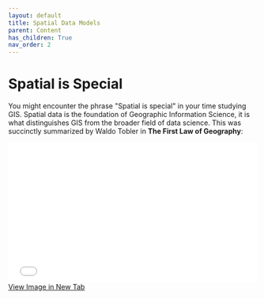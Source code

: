 ```yaml
---
layout: default
title: Spatial Data Models
parent: Content
has_children: True
nav_order: 2
---
```


<!-- <details open markdown="block">
  <summary>
    Table of contents
  </summary>
  {: .text-delta }
1. TOC
{:toc}
</details>
 -->
# Spatial is Special

You might encounter the phrase "Spatial is special" in your time studying GIS.  Spatial data is the foundation of Geographic Information Science, it is what distinguishes GIS from the broader field of data science.  This was succinctly summarized by Waldo Tobler in **The First Law of Geography**:

<div style="overflow: hidden;
  padding-top: 56.25%;
  position: relative">
  <iframe src="content/Toblers_Law.html" title="Processes" scrolling="no" frameborder="0"
    style="border: 0;
   height: 100%;
   left: 0;
   position: absolute;
   top: 0;
   width: 100%;">
   <p>Your browser does not support iframes.</p>
 </iframe>
</div>
<a href="content/Toblers_Law.html" target="_blank">View Image in New Tab</a>


<!-- 
---

# Assessment Questions

### QC1

The ______ data model represents space as a continuous grid of ______ which each contain a single ______.

### QC2

The ______ data model represents features in space as discrete two-dimensional ______ , one-dimensional ______ , and/or "zero-dimensional"  points.  Attribute information is stored separately in a ______.

 -->